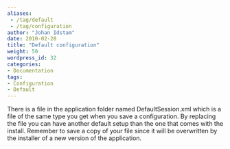 ```yaml
---
aliases:
 - /tag/default
 - /tag/configuration
author: "Johan Idstam"
date: 2010-02-28
title: "Default configuration"
weight: 50
wordpress_id: 32
categories:
- Documentation
tags:
- Configuration
- Default
---
```


There is a file in the application  folder named DefaultSession.xml which is a file of the same type you get  when you save a configuration. By replacing the file you can have  another default setup than the one that comes with the install. Remember  to save a copy of your file since it will be overwritten by the  installer of a new version of the application.
